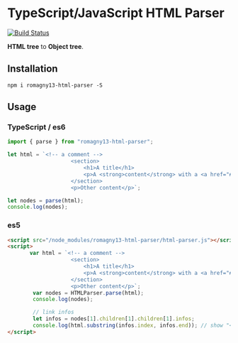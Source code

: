 # TypeScript/JavaScript HTML Parser

[![Build Status](https://travis-ci.org/romagny13/html-parser.svg?branch=master)](https://travis-ci.org/romagny13/html-parser)

<strong>HTML tree</strong> to  <strong>Object tree</strong>.

## Installation

```
npm i romagny13-html-parser -S
```

## Usage

### TypeScript / es6

```js
import { parse } from "romagny13-html-parser";

let html = `<!-- a comment -->
                    <section>
                        <h1>A title</h1>
                        <p>A <strong>content</strong> with a <a href="#">Link</a></p>
                    </section>
                    <p>Other content</p>`;

let nodes = parse(html);
console.log(nodes);
```

### es5

```html
<script src="/node_modules/romagny13-html-parser/html-parser.js"></script>
<script>
       var html = `<!-- a comment -->
                    <section>
                        <h1>A title</h1>
                        <p>A <strong>content</strong> with a <a href="#">Link</a></p>
                    </section>
                    <p>Other content</p>`;
        var nodes = HTMLParser.parse(html);
        console.log(nodes);

        // link infos
        let infos = nodes[1].children[1].children[1].infos;
        console.log(html.substring(infos.index, infos.end)); // show "<a href="#">Link</a>"
</script>
```
